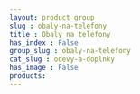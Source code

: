 ```yaml
---
layout: product_group
slug : obaly-na-telefony
title : Obaly na telefony
has_index : False
group_slug : obaly-na-telefony
cat_slug : odevy-a-doplnky
has_image : False
products:
---
```


